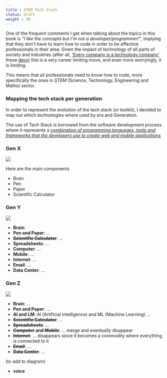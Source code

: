 ```yaml
---
title : STEM Tech Stack
status: draft
weight : 30
---
```


One of the frequent comments I get when talking about the topics in this book is _"I like the concepts but I'm not a developer/programmer!"_, implying that they don't have to learn how to code in order to be effective professionals in their area. Given the impact of technology of all parts of society and industries (after all, ['Every company is a technology company'](https://blogs.thomsonreuters.com/answerson/all-companies-are-technology-companies-now/) these [ days](https://www.forbes.com/sites/forbestechcouncil/2017/01/23/why-every-company-is-a-technology-company/)) this is a very career limiting move, and even more worryingly, it is limiting.

This means that all professionals need to know how to code, more specifically the ones in _STEM_ (Science, Technology, Engineering and Maths) sector.


### Mapping the tech stack per generation

In order to represent the evolution of the tech stack (or toolkit), I decided to map out which technologies where used by era and Generation.

The use of Tech Stack is borrowed from the software development process where it represents a [_combination of programming languages, tools and frameworks that the developers use to create web and mobile applications_](https://hackernoon.com/how-to-pick-the-right-web-technology-stack-for-your-product-f6d94440af2f)

### Gen X
![](../../puml-graphs/diagrams/stem/STEM-tech-stack_001.png)

Here are the main components

- Brain
- Pen
- Paper
- Scientific Calculator

### Gen Y

![](../../puml-graphs/diagrams/stem/STEM-tech-stack_002.png)

- **Brain**:
- **Pen and Paper**: ...
- **~~Scientific Calculator~~**: ...
- **Spreadsheets**: ...
- **Computer**: ...
- **Mobile**: ...
- **Internet**: ...
- **Email**: ...
- **Data Center**: ...

### Gen Z

![](../../puml-graphs/diagrams/stem/STEM-tech-stack_003.png)

- **Brain**: ...
- **Pen and Paper**: ...
- **AI and LM**: AI (Artificial Intelligence) and ML (Machine Learning) ...
- **~~Scientific Calculator~~**: ...
- **~~Spreadsheets~~**: ...
- **~~Computer~~ and ~~Mobile~~**: ... merge and eventually disappear
- **~~Internet~~**: ... disappears since it becomes a commodity where everything is connected to it
- **~~Email~~**: ...
- **~~Data Center~~**: ...

(to add to diagram)
- **voice**
